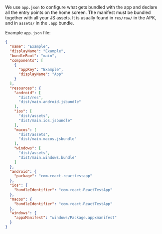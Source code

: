 We use `app.json` to configure what gets bundled with the app and declare all
the entry points on the home screen. The manifest must be bundled together with
all your JS assets. It is usually found in `res/raw/` in the APK, and in
`assets/` in the `.app` bundle.

Example `app.json` file:

```json
{
  "name": "Example",
  "displayName": "Example",
  "bundleRoot": "main",
  "components": [
    {
      "appKey": "Example",
      "displayName": "App"
    }
  ],
  "resources": {
    "android": [
      "dist/res",
      "dist/main.android.jsbundle"
    ],
    "ios": [
      "dist/assets",
      "dist/main.ios.jsbundle"
    ],
    "macos": [
      "dist/assets",
      "dist/main.macos.jsbundle"
    ],
    "windows": [
      "dist/assets",
      "dist/main.windows.bundle"
    ]
  },
  "android": {
    "package": "com.react.reacttestapp"
  },
  "ios": {
    "bundleIdentifier": "com.react.ReactTestApp"
  },
  "macos": {
    "bundleIdentifier": "com.react.ReactTestApp"
  },
  "windows": {
    "appxManifest": "windows/Package.appxmanifest"
  }
}
```
